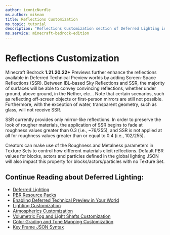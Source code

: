 ```yaml
---
author: iconicNurdle
ms.author: mikeam
title: Reflections Customization
ms.topic: tutorial
description: "Reflections Customization section of Deferred Lighting in Minecraft: Bedrock Edition."
ms.service: minecraft-bedrock-edition
---
```


# Reflections Customization

Minecraft Bedrock **1.21.20.22+** Previews further enhance the reflections available in Deferred Technical Preview worlds by adding Screen-Space Reflections (SSR). Between IBL-based Sky Reflections and SSR, the majority of surfaces will be able to convey convincing reflections, whether under ground, above ground, in the Nether, etc... Note that certain scenarios, such as reflecting off-screen objects or first-person mirrors are still not possible. Furthermore, with the exception of water, transparent geometry, such as glass, will not receive SSR.

SSR currently provides only mirror-like reflections. In order to preserve the look of rougher materials, the application of SSR begins to fade at roughness values greater than 0.3 (i.e., ~76/255), and SSR is not applied at all for roughness values greater than or equal to 0.4 (i.e., 102/255).

Creators can make use of the Roughness and Metalness parameters in Texture Sets to control how different materials elicit reflections. Default PBR values for blocks, actors and particles defined in the global lighting JSON will also impact this property for blocks/actors/particles with no Texture Set.

## Continue Reading about Deferred Lighting:

- [Deferred Lighting](GettingStartedDeferredLighting.md)
- [PBR Resource Packs](PBRResourcePacks.md)
- [Enabling Deferred Technical Preview in Your World](EnablingDeferredTechnicalPreview.md)
- [Lighting Customization](LightingCustomization.md)
- [Atmospherics Customization](AtmosphericsCustomization.md)
- [Volumetric Fog and Light Shafts Customization](VolumetricFogLightShaftsCustomization.md)
- [Color Grading and Tone Mapping Customization](ColorGradingToneMappingCustomization.md)
- [Key Frame JSON Syntax](KeyFrameJSONSyntax.md)
